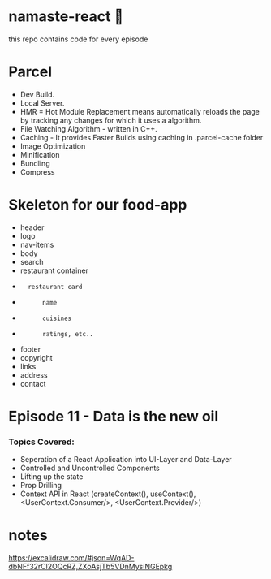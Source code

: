 # namaste-react 🚀
this repo contains code for every episode

# Parcel
- Dev Build.
- Local Server.
- HMR = Hot Module Replacement means automatically reloads the page by tracking any changes for which it uses a algorithm.
- File Watching Algorithm - written in C++.
- Caching - It provides Faster Builds using caching in .parcel-cache folder
- Image Optimization
- Minification
- Bundling
- Compress

# Skeleton for our food-app
* header
*   logo
*   nav-items
* body
*   search
*   restaurant container
*       restaurant card
*           name
*           cuisines
*           ratings, etc..
* footer
*   copyright
*   links
*   address
*   contact


# Episode 11 - Data is the new oil
### Topics Covered:

- Seperation of a React Application into UI-Layer and Data-Layer
- Controlled and Uncontrolled Components
- Lifting up the state
- Prop Drilling
- Context API in React (createContext(), useContext(), <UserContext.Consumer/>, <UserContext.Provider/>)

# notes
https://excalidraw.com/#json=WqAD-dbNFf32rCl2OQcRZ,ZXoAsjTb5VDnMysiNGEpkg